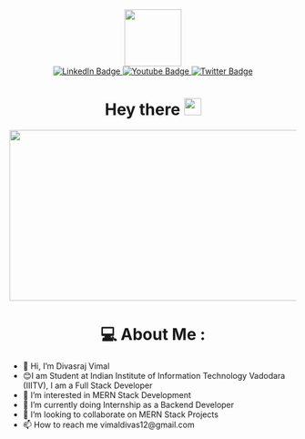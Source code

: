 <div id="header" align="center">
    <img src="https://media.giphy.com/media/M9gbBd9nbDrOTu1Mqx/giphy.gif" width="100"/>

  <div id="badges">
    <a href="https://www.linkedin.com/in/divasraj-vimal/">
      <img src="https://img.shields.io/badge/LinkedIn-blue?style=for-the-badge&logo=linkedin&logoColor=white" alt="LinkedIn Badge"/>
    </a>
    <a href="https://www.youtube.com/channel/UC0rOyY_ecWcXMtus0_fhXlQ">
      <img src="https://img.shields.io/badge/YouTube-red?style=for-the-badge&logo=youtube&logoColor=white" alt="Youtube Badge"/>
    </a>
    <a href="https://mobile.twitter.com/divasraj_vml">
      <img src="https://img.shields.io/badge/Twitter-blue?style=for-the-badge&logo=twitter&logoColor=white" alt="Twitter Badge"/>
    </a>
  </div>
  <img src="https://komarev.com/ghpvc/?username=divasraj1&style=flat-square&color=blue" alt=""/>
  <h1>
  Hey there
  <img src="https://media.giphy.com/media/hvRJCLFzcasrR4ia7z/giphy.gif" width="30px"/>
</h1>
</div>
<div align="center">
  <img src="https://media.giphy.com/media/dWesBcTLavkZuG35MI/giphy.gif" width="600" height="300"/>
     <h1>💻 About Me :</h1>
    <ul align="left">
        <li>👋 Hi, I’m Divasraj Vimal</li>
        <li>😊I am Student at Indian Institute of Information Technology Vadodara (IIITV), 
            I am a Full Stack Developer 
        </li>
        <li>👀 I’m interested in MERN Stack Development</li>
        <li>🌱 I’m currently doing Internship as a Backend Developer</li>
        <li>💞️ I’m looking to collaborate on MERN Stack Projects</li>
        <li>📫 How to reach me vimaldivas12@gmail.com</li>
    </ul>
    
<!---
Divasraj1/Divasraj1 is a ✨ special ✨ repository because its `README.md` (this file) appears on your GitHub profile.
You can click the Preview link to take a look at your changes.
--->
